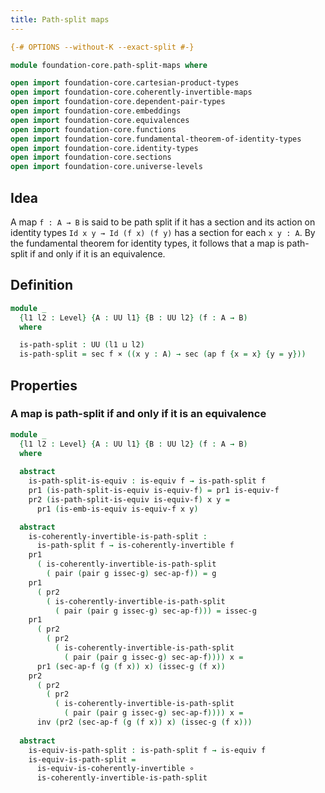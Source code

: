 ```yaml
---
title: Path-split maps
---
```


```agda
{-# OPTIONS --without-K --exact-split #-}

module foundation-core.path-split-maps where

open import foundation-core.cartesian-product-types
open import foundation-core.coherently-invertible-maps
open import foundation-core.dependent-pair-types
open import foundation-core.embeddings
open import foundation-core.equivalences
open import foundation-core.functions
open import foundation-core.fundamental-theorem-of-identity-types
open import foundation-core.identity-types
open import foundation-core.sections
open import foundation-core.universe-levels
```

## Idea

A map `f : A → B` is said to be path split if it has a section and its action on identity types `Id x y → Id (f x) (f y)` has a section for each `x y : A`. By the fundamental theorem for identity types, it follows that a map is path-split if and only if it is an equivalence.

## Definition

```agda
module _
  {l1 l2 : Level} {A : UU l1} {B : UU l2} (f : A → B)
  where

  is-path-split : UU (l1 ⊔ l2)
  is-path-split = sec f × ((x y : A) → sec (ap f {x = x} {y = y}))
```

## Properties

### A map is path-split if and only if it is an equivalence

```agda
module _
  {l1 l2 : Level} {A : UU l1} {B : UU l2} (f : A → B)
  where
  
  abstract
    is-path-split-is-equiv : is-equiv f → is-path-split f
    pr1 (is-path-split-is-equiv is-equiv-f) = pr1 is-equiv-f
    pr2 (is-path-split-is-equiv is-equiv-f) x y =
      pr1 (is-emb-is-equiv is-equiv-f x y)

  abstract
    is-coherently-invertible-is-path-split :
      is-path-split f → is-coherently-invertible f
    pr1
      ( is-coherently-invertible-is-path-split
        ( pair (pair g issec-g) sec-ap-f)) = g
    pr1
      ( pr2
        ( is-coherently-invertible-is-path-split
          ( pair (pair g issec-g) sec-ap-f))) = issec-g
    pr1
      ( pr2
        ( pr2
          ( is-coherently-invertible-is-path-split
            ( pair (pair g issec-g) sec-ap-f)))) x =
      pr1 (sec-ap-f (g (f x)) x) (issec-g (f x))
    pr2
      ( pr2
        ( pr2
          ( is-coherently-invertible-is-path-split
            ( pair (pair g issec-g) sec-ap-f)))) x =
      inv (pr2 (sec-ap-f (g (f x)) x) (issec-g (f x)))
         
  abstract
    is-equiv-is-path-split : is-path-split f → is-equiv f
    is-equiv-is-path-split =
      is-equiv-is-coherently-invertible ∘
      is-coherently-invertible-is-path-split
```
